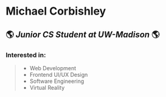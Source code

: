 # Michael Corbishley
## :earth_americas: *Junior CS Student at UW-Madison* :earth_americas:
### Interested in:
> - Web Development
> - Frontend UI/UX Design
> - Software Engineering
> - Virtual Reality

